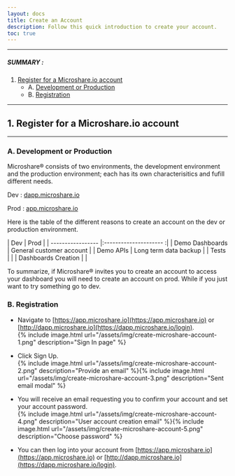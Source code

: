 ```yaml
---
layout: docs
title: Create an Account
description: Follow this quick introduction to create your account.
toc: true
---
```



---------------------------------------

##### SUMMARY : 

1. [Register for a Microshare.io account](./#1-register-for-a-microshareio-account)
    - A. [Development or Production](./#a-development-or-production)
    - B. [Registration](./#b-registration)

---------------------------------------


## 1. Register for a Microshare.io account
---------------------------------------

### A. Development or Production

Microshare® consists of two environments, the development environment and the production environment; each has its own characterisitics and fufill different needs. 

Dev : [dapp.microshare.io](https://dapp.microshare.io/login)

Prod : [app.microshare.io](https://app.microshare.io/login)

Here is the table of the different reasons to create an account on the dev or production environment.


| Dev                   | Prod                      |
| -----------------     |:---------------------    :|
| Demo Dashboards       | General customer account  |
| Demo APIs             | Long term data backup     |
| Tests                 |                           |
| Dashboards Creation   |                           |


To summarize, if Microshare® invites you to create an account to access your dashboard you will need to create an account on prod. While if you just want to try something go to dev.


### B. Registration

* Navigate to [https://app.microshare.io](https://app.microshare.io) or [http://dapp.microshare.io](https://dapp.microshare.io/login).  
{% include image.html url="/assets/img/create-microshare-account-1.png" description="Sign In page" %}

* Click Sign Up.  
{% include image.html url="/assets/img/create-microshare-account-2.png" description="Provide an email" %}{% include image.html url="/assets/img/create-microshare-account-3.png" description="Sent email modal" %}

* You will receive an email requesting you to confirm your account and set your account password.  
{% include image.html url="/assets/img/create-microshare-account-4.png" description="User account creation email" %}{% include image.html url="/assets/img/create-microshare-account-5.png" description="Choose password" %}

* You can then log into your account from [https://app.microshare.io](https://app.microshare.io) or [http://dapp.microshare.io](https://dapp.microshare.io/login).
